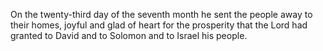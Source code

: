 On the twenty-third day of the seventh month he sent the people away to their homes, joyful and glad of heart for the prosperity that the Lord had granted to David and to Solomon and to Israel his people.
